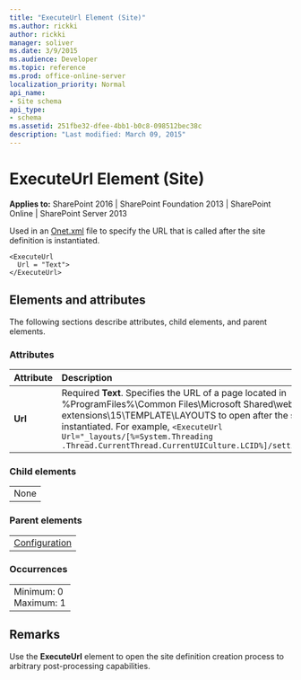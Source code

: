 ```yaml
---
title: "ExecuteUrl Element (Site)"
ms.author: rickki
author: rickki
manager: soliver
ms.date: 3/9/2015
ms.audience: Developer
ms.topic: reference
ms.prod: office-online-server
localization_priority: Normal
api_name:
- Site schema
api_type:
- schema
ms.assetid: 251fbe32-dfee-4bb1-b0c8-098512bec38c
description: "Last modified: March 09, 2015"
---
```


# ExecuteUrl Element (Site)

 
  
 **Applies to:** SharePoint 2016 | SharePoint Foundation 2013 | SharePoint Online | SharePoint Server 2013
  
Used in an [Onet.xml](http://msdn.microsoft.com/library/b99d6657-d9ae-4135-a43c-c58cdfcdc6c1%28Office.15%29.aspx) file to specify the URL that is called after the site definition is instantiated. 
  
```
<ExecuteUrl
  Url = "Text">
</ExecuteUrl>
```

## Elements and attributes

The following sections describe attributes, child elements, and parent elements.

### Attributes

|**Attribute**|**Description**|
|:-----|:-----|
|**Url** <br/> |Required **Text**. Specifies the URL of a page located in %ProgramFiles%\Common Files\Microsoft Shared\web server extensions\15\TEMPLATE\LAYOUTS to open after the site is instantiated. For example,  `<ExecuteUrl Url="_layouts/[%=System.Threading` <br/>  `.Thread.CurrentThread.CurrentUICulture.LCID%]/settings.aspx"/>` <br/> |
   
### Child elements

||
|:-----|
|None |
   
### Parent elements

||
|:-----|
|[Configuration](configuration-element-site.md)|
   
### Occurrences

||
|:-----|
|Minimum: 0  <br/> Maximum: 1  <br/> |
   
## Remarks

Use the **ExecuteUrl** element to open the site definition creation process to arbitrary post-processing capabilities. 
  

